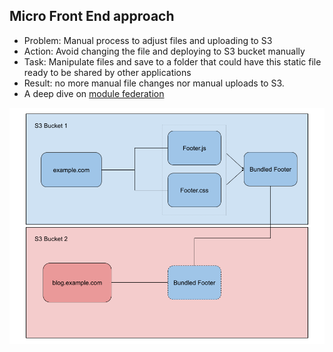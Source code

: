 ## Micro Front End approach

- Problem: Manual process to adjust files and uploading to S3
- Action: Avoid changing the file and deploying to S3 bucket manually
- Task: Manipulate files and save to a folder that could have this static file ready to be shared by other applications
- Result: no more manual file changes nor manual uploads to S3.
- A deep dive on [module federation](https://scriptedalchemy.medium.com/understanding-webpack-module-federation-a-deep-dive-efe5c55bf366)

![Diagram](Micro-FE.png)
